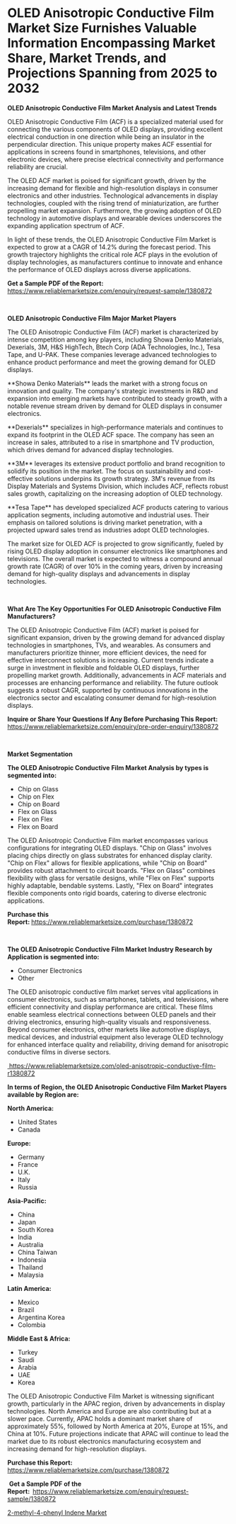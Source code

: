 <p><h1>OLED Anisotropic Conductive Film Market Size Furnishes Valuable Information Encompassing Market Share, Market Trends, and Projections Spanning from 2025 to 2032</h1></p><p><strong>OLED Anisotropic Conductive Film Market Analysis and Latest Trends</strong></p>
<p><p>OLED Anisotropic Conductive Film (ACF) is a specialized material used for connecting the various components of OLED displays, providing excellent electrical conduction in one direction while being an insulator in the perpendicular direction. This unique property makes ACF essential for applications in screens found in smartphones, televisions, and other electronic devices, where precise electrical connectivity and performance reliability are crucial.</p><p>The OLED ACF market is poised for significant growth, driven by the increasing demand for flexible and high-resolution displays in consumer electronics and other industries. Technological advancements in display technologies, coupled with the rising trend of miniaturization, are further propelling market expansion. Furthermore, the growing adoption of OLED technology in automotive displays and wearable devices underscores the expanding application spectrum of ACF.</p><p>In light of these trends, the OLED Anisotropic Conductive Film Market is expected to grow at a CAGR of 14.2% during the forecast period. This growth trajectory highlights the critical role ACF plays in the evolution of display technologies, as manufacturers continue to innovate and enhance the performance of OLED displays across diverse applications.</p></p>
<p><strong>Get a Sample PDF of the Report:&nbsp;</strong> <a href="https://www.reliablemarketsize.com/enquiry/request-sample/1380872?utm_campaign=2212&utm_medium=2&utm_source=Github&utm_content=ia&utm_term=01022025&utm_id=oled-anisotropic-conductive-film">https://www.reliablemarketsize.com/enquiry/request-sample/1380872</a></p>
<p>&nbsp;</p>
<p><strong>OLED Anisotropic Conductive Film Major Market Players</strong></p>
<p><p>The OLED Anisotropic Conductive Film (ACF) market is characterized by intense competition among key players, including Showa Denko Materials, Dexerials, 3M, H&S HighTech, Btech Corp (ADA Technologies, Inc.), Tesa Tape, and U-PAK. These companies leverage advanced technologies to enhance product performance and meet the growing demand for OLED displays.</p><p>**Showa Denko Materials** leads the market with a strong focus on innovation and quality. The company's strategic investments in R&D and expansion into emerging markets have contributed to steady growth, with a notable revenue stream driven by demand for OLED displays in consumer electronics. </p><p>**Dexerials** specializes in high-performance materials and continues to expand its footprint in the OLED ACF space. The company has seen an increase in sales, attributed to a rise in smartphone and TV production, which drives demand for advanced display technologies.</p><p>**3M** leverages its extensive product portfolio and brand recognition to solidify its position in the market. The focus on sustainability and cost-effective solutions underpins its growth strategy. 3M's revenue from its Display Materials and Systems Division, which includes ACF, reflects robust sales growth, capitalizing on the increasing adoption of OLED technology.</p><p>**Tesa Tape** has developed specialized ACF products catering to various application segments, including automotive and industrial uses. Their emphasis on tailored solutions is driving market penetration, with a projected upward sales trend as industries adopt OLED technologies.</p><p>The market size for OLED ACF is projected to grow significantly, fueled by rising OLED display adoption in consumer electronics like smartphones and televisions. The overall market is expected to witness a compound annual growth rate (CAGR) of over 10% in the coming years, driven by increasing demand for high-quality displays and advancements in display technologies.</p></p>
<p>&nbsp;</p>
<p><strong>What Are The Key Opportunities For OLED Anisotropic Conductive Film Manufacturers?</strong></p>
<p><p>The OLED Anisotropic Conductive Film (ACF) market is poised for significant expansion, driven by the growing demand for advanced display technologies in smartphones, TVs, and wearables. As consumers and manufacturers prioritize thinner, more efficient devices, the need for effective interconnect solutions is increasing. Current trends indicate a surge in investment in flexible and foldable OLED displays, further propelling market growth. Additionally, advancements in ACF materials and processes are enhancing performance and reliability. The future outlook suggests a robust CAGR, supported by continuous innovations in the electronics sector and escalating consumer demand for high-resolution displays.</p></p>
<p><strong>Inquire or Share Your Questions If Any Before Purchasing This Report:</strong> <a href="https://www.reliablemarketsize.com/enquiry/pre-order-enquiry/1380872?utm_campaign=2212&utm_medium=2&utm_source=Github&utm_content=ia&utm_term=01022025&utm_id=oled-anisotropic-conductive-film">https://www.reliablemarketsize.com/enquiry/pre-order-enquiry/1380872</a></p>
<p>&nbsp;</p>
<p><strong>Market Segmentation</strong></p>
<p><strong>The OLED Anisotropic Conductive Film Market Analysis by types is segmented into:</strong></p>
<p><ul><li>Chip on Glass</li><li>Chip on Flex</li><li>Chip on Board</li><li>Flex on Glass</li><li>Flex on Flex</li><li>Flex on Board</li></ul></p>
<p><p>The OLED Anisotropic Conductive Film market encompasses various configurations for integrating OLED displays. "Chip on Glass" involves placing chips directly on glass substrates for enhanced display clarity. "Chip on Flex" allows for flexible applications, while "Chip on Board" provides robust attachment to circuit boards. "Flex on Glass" combines flexibility with glass for versatile designs, while "Flex on Flex" supports highly adaptable, bendable systems. Lastly, "Flex on Board" integrates flexible components onto rigid boards, catering to diverse electronic applications.</p></p>
<p><strong>Purchase this Report:&nbsp;</strong><a href="https://www.reliablemarketsize.com/purchase/1380872?utm_campaign=2212&utm_medium=2&utm_source=Github&utm_content=ia&utm_term=01022025&utm_id=oled-anisotropic-conductive-film">https://www.reliablemarketsize.com/purchase/1380872</a></p>
<p>&nbsp;</p>
<p><strong>The OLED Anisotropic Conductive Film Market Industry Research by Application is segmented into:</strong></p>
<p><ul><li>Consumer Electronics</li><li>Other</li></ul></p>
<p><p>The OLED anisotropic conductive film market serves vital applications in consumer electronics, such as smartphones, tablets, and televisions, where efficient connectivity and display performance are critical. These films enable seamless electrical connections between OLED panels and their driving electronics, ensuring high-quality visuals and responsiveness. Beyond consumer electronics, other markets like automotive displays, medical devices, and industrial equipment also leverage OLED technology for enhanced interface quality and reliability, driving demand for anisotropic conductive films in diverse sectors.</p></p>
<p><a href="https://www.reliablemarketsize.com/oled-anisotropic-conductive-film-r1380872?utm_campaign=2212&utm_medium=2&utm_source=Github&utm_content=ia&utm_term=01022025&utm_id=oled-anisotropic-conductive-film">&nbsp;https://www.reliablemarketsize.com/oled-anisotropic-conductive-film-r1380872</a></p>
<p><strong>In terms of Region, the OLED Anisotropic Conductive Film Market Players available by Region are:</strong></p>
<p>
    <p> <strong> North America: </strong>
        <ul>
            <li>United States</li>
            <li>Canada</li>
        </ul>
        </p> 
    <p> <strong> Europe: </strong>
        <ul>
            <li>Germany</li>
            <li>France</li>
            <li>U.K.</li>
            <li>Italy</li>
            <li>Russia</li>
        </ul>
        </p> 
    <p> <strong> Asia-Pacific: </strong>
        <ul>
            <li>China</li>
            <li>Japan</li>
            <li>South Korea</li>
            <li>India</li>
            <li>Australia</li>
            <li>China Taiwan</li>
            <li>Indonesia</li>
            <li>Thailand</li>
            <li>Malaysia</li>
        </ul>
        </p> 
    <p> <strong> Latin America: </strong>
        <ul>
            <li>Mexico</li>
            <li>Brazil</li>
            <li>Argentina Korea</li>
            <li>Colombia</li>
        </ul>
        </p> 
    <p> <strong> Middle East & Africa: </strong>
        <ul>
            <li>Turkey</li>
            <li>Saudi</li>
            <li>Arabia</li>
            <li>UAE</li>
            <li>Korea</li>
        </ul>
    </p>
    </p>
<p><p>The OLED Anisotropic Conductive Film Market is witnessing significant growth, particularly in the APAC region, driven by advancements in display technologies. North America and Europe are also contributing but at a slower pace. Currently, APAC holds a dominant market share of approximately 55%, followed by North America at 20%, Europe at 15%, and China at 10%. Future projections indicate that APAC will continue to lead the market due to its robust electronics manufacturing ecosystem and increasing demand for high-resolution displays.</p></p>
<p><strong>Purchase this Report: </strong><a href="https://www.reliablemarketsize.com/purchase/1380872?utm_campaign=2212&utm_medium=2&utm_source=Github&utm_content=ia&utm_term=01022025&utm_id=oled-anisotropic-conductive-film">https://www.reliablemarketsize.com/purchase/1380872</a></p>
<p>&nbsp;<strong>Get a Sample PDF of the Report:&nbsp;&nbsp;</strong><a href="https://www.reliablemarketsize.com/enquiry/request-sample/1380872?utm_campaign=2212&utm_medium=2&utm_source=Github&utm_content=ia&utm_term=01022025&utm_id=oled-anisotropic-conductive-film">https://www.reliablemarketsize.com/enquiry/request-sample/1380872</a></p>
<p><strong></strong></p>
<p><p><a href="https://github.com/gullattedenna/Market-Research-Report-List-1/blob/main/2-methyl-4-phenyl-indene-market.md?utm_campaign=2212&utm_medium=2&utm_source=Github&utm_content=ia&utm_term=01022025&utm_id=oled-anisotropic-conductive-film">2-methyl-4-phenyl Indene Market</a></p></p>